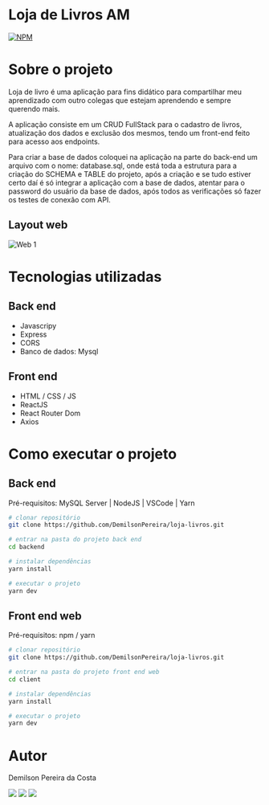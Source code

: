 # Loja de Livros AM 
[![NPM](https://img.shields.io/npm/l/react)](https://github.com/neliocursos/exemplo-readme/blob/main/LICENSE) 

# Sobre o projeto

Loja de livro é uma aplicação para fins didático para compartilhar meu aprendizado com outro colegas que estejam aprendendo e sempre querendo mais.

A aplicação consiste em um CRUD FullStack para o cadastro de livros, atualização dos dados e exclusão dos mesmos, tendo um front-end feito para acesso aos endpoints.

Para criar a base de dados coloquei na aplicação na parte do back-end um arquivo com o nome: database.sql, onde está toda a estrutura para a criação do SCHEMA e TABLE do projeto, após a criação e se tudo estiver certo daí é só integrar a aplicação com a base de dados, atentar para o password do usuário da base de dados, após todos as verificações só fazer os testes de conexão com API.

## Layout web
![Web 1](https://user-images.githubusercontent.com/33531233/228395230-6c20dc65-f4fc-4280-b0ce-38ba6f821ed8.gif)


# Tecnologias utilizadas
## Back end
- Javascripy
- Express
- CORS
- Banco de dados: Mysql
## Front end
- HTML / CSS / JS
- ReactJS
- React Router Dom
- Axios

# Como executar o projeto

## Back end
Pré-requisitos: MySQL Server | NodeJS | VSCode | Yarn

```bash
# clonar repositório
git clone https://github.com/DemilsonPereira/loja-livros.git

# entrar na pasta do projeto back end
cd backend

# instalar dependências
yarn install

# executar o projeto
yarn dev
```

## Front end web
Pré-requisitos: npm / yarn

```bash
# clonar repositório
git clone https://github.com/DemilsonPereira/loja-livros.git

# entrar na pasta do projeto front end web
cd client

# instalar dependências
yarn install

# executar o projeto
yarn dev
```

# Autor

Demilson Pereira da Costa

 <div>
    <a href="https://www.linkedin.com/in/demilsonpereira87" target="_blank"><img src="https://img.shields.io/badge/-LinkedIn-%230077B5?style=for-the-badge&logo=linkedin&logoColor=white" target="_blank"></a> 
    <a href="https://discord.gg/zWUxrShSRJ" target="_blank"><img src="https://img.shields.io/badge/Discord-7289DA?style=for-the-badge&logo=discord&logoColor=white" target="_blank"></a> 
    <a href = "mailto:demilson.d2102@gmail.com"><img src="https://img.shields.io/badge/-Gmail-%23333?style=for-the-badge&logo=gmail&logoColor=white" target="_blank"></a>
</div>
